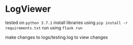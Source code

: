# LogViewer

tested on `python 3.7.1`
install libraries using `pip install -r requirements.txt`
run using `flask run`

make changes to logs/testing.log to view changes

